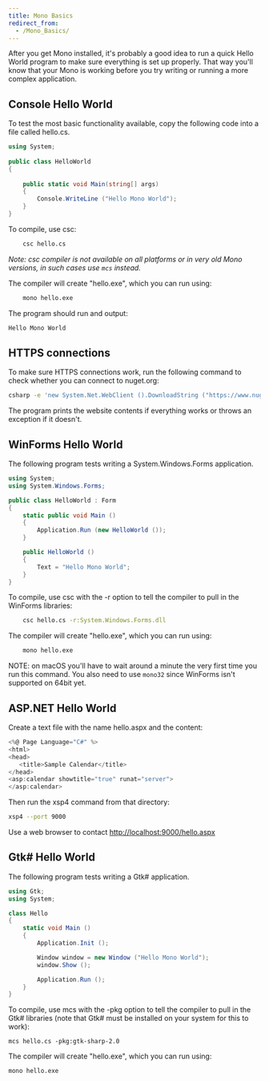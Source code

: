 ```yaml
---
title: Mono Basics
redirect_from:
  - /Mono_Basics/
---
```


After you get Mono installed, it's probably a good idea to run a quick Hello World program to make sure everything is set up properly. That way you'll know that your Mono is working before you try writing or running a more complex application.

Console Hello World
-------------------

To test the most basic functionality available, copy the following code into a file called hello.cs.

``` csharp
using System;
 
public class HelloWorld
{
    
    public static void Main(string[] args)
    {
        Console.WriteLine ("Hello Mono World");
    }
}
```

To compile, use csc:

```bash
    csc hello.cs
```

*Note: csc compiler is not available on all platforms or in very old Mono versions, in such cases use `mcs` instead.*

The compiler will create "hello.exe", which you can run using:

``` bash
    mono hello.exe
``` 

The program should run and output:

``` bash
Hello Mono World
```

HTTPS connections
-----------------

To make sure HTTPS connections work, run the following command to check whether you can connect to nuget.org:

``` bash
csharp -e 'new System.Net.WebClient ().DownloadString ("https://www.nuget.org")'
```

The program prints the website contents if everything works or throws an exception if it doesn't.

WinForms Hello World
--------------------

The following program tests writing a System.Windows.Forms application.

``` csharp
using System;
using System.Windows.Forms;

public class HelloWorld : Form
{
    static public void Main ()
    {
        Application.Run (new HelloWorld ());
    }

    public HelloWorld ()
    {
        Text = "Hello Mono World";
    }
}
```

To compile, use csc with the -r option to tell the compiler to pull in the WinForms libraries:

```bash
    csc hello.cs -r:System.Windows.Forms.dll
```

The compiler will create "hello.exe", which you can run using:

```bash
    mono hello.exe
```

NOTE: on macOS you'll have to wait around a minute the very first time you run this command. You also need to use `mono32` since WinForms isn't supported on 64bit yet.

ASP.NET Hello World
-------------------

Create a text file with the name hello.aspx and the content:

``` csharp
<%@ Page Language="C#" %>
<html>
<head>
   <title>Sample Calendar</title>
</head>
<asp:calendar showtitle="true" runat="server">
</asp:calendar>
```

Then run the xsp4 command from that directory:

``` bash
xsp4 --port 9000
```

Use a web browser to contact [http://localhost:9000/hello.aspx](http://localhost:9000/hello.aspx)

Gtk# Hello World
-----------------

The following program tests writing a Gtk# application.

``` csharp
using Gtk;
using System;

class Hello
{
    static void Main ()
    {
        Application.Init ();

        Window window = new Window ("Hello Mono World");
        window.Show ();

        Application.Run ();
    }
}
```

To compile, use mcs with the -pkg option to tell the compiler to pull in the Gtk# libraries (note that Gtk# must be installed on your system for this to work):

    mcs hello.cs -pkg:gtk-sharp-2.0

The compiler will create "hello.exe", which you can run using:

    mono hello.exe
